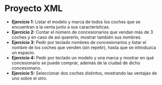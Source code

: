 # Proyecto XML

* **Ejercicio 1:** Listar el modelo y marca de todos los coches que se encuentran a la venta junto a sus características.
* **Ejercicio 2:** Contar el número de concesionarios que vendan más de 3 coches y en caso de así quererlo, mostrar también sus nombres.
* **Ejercicio 3:** Pedir por teclado nombres de concesionarios y listar el nombre de los coches que venden (sin repetir), hasta que se introduzca un espacio.
* **Ejercicio 4:** Pedir por teclado un modelo y una marca y mostrar en qué concesionario se puede comprar, además de la ciudad de dicho concesionario.
* **Ejercicio 5:** Seleccionar dos coches distintos, mostrando las ventajas de uno sobre el otro.
